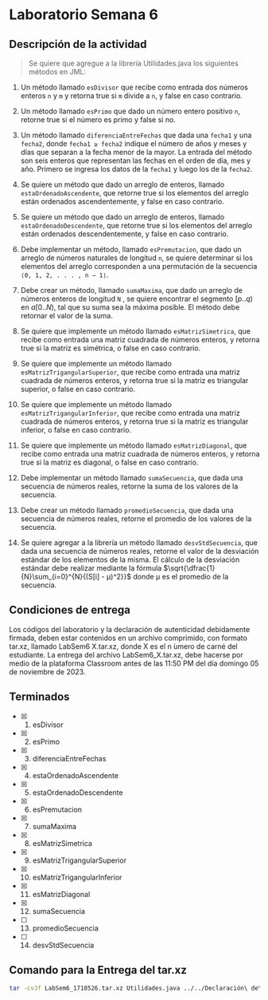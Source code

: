 # Laboratorio Semana 6

## Descripción de la actividad

> Se quiere que agregue a la librería Utilidades.java los siguientes métodos en JML:

1. Un método llamado `esDivisor` que recibe como entrada dos números enteros `n` y `m` y retorna true si `m` divide a `n`, y false en caso contrario.

2. Un método llamado `esPrimo` que dado un número entero positivo `n`, retorne true si el número es primo y false si no.

3. Un método llamado `diferenciaEntreFechas` que dada una `fecha1` y una `fecha2`, donde `fecha1 ≥ fecha2` indique el número de años y meses y días que separan a la fecha menor de la mayor. La entrada del método son seis enteros que representan las fechas en el orden de día, mes y año. Primero se ingresa los datos de la `fecha1` y luego los de la `fecha2`.

4. Se quiere un método que dado un arreglo de enteros, llamado `estaOrdenadoAscendente`, que retorne true si los elementos del arreglo están ordenados ascendentemente, y false en caso contrario.

5. Se quiere un método que dado un arreglo de enteros, llamado `estaOrdenadoDescendente`, que retorne true si los elementos del arreglo están ordenados descendentemente, y false en caso contrario.

6. Debe implementar un método, llamado `esPremutacion`, que dado un arreglo de números naturales de longitud `n`, se quiere determinar si los elementos del arreglo corresponden a una permutación de la secuencia `⟨0, 1, 2, . . . , n − 1⟩`.

7. Debe crear un método, llamado `sumaMaxima`, que dado un arreglo de números enteros de longitud `N` , se quiere encontrar el segmento $[p..q)$ en $a[0..N)$, tal que su suma sea la máxima posible. El método debe retornar el valor de la suma.

8. Se quiere que implemente un método llamado `esMatrizSimetrica`, que recibe como entrada una matriz cuadrada de números enteros, y retorna true si la matriz es simétrica, o false en caso contrario.

9. Se quiere que implemente un método llamado `esMatrizTrigangularSuperior`, que recibe como entrada una matriz cuadrada de números enteros, y retorna true si la matriz es triangular superior, o false en caso contrario.

10. Se quiere que implemente un método llamado `esMatrizTrigangularInferior`, que recibe como entrada una matriz cuadrada de números enteros, y retorna true si la matriz es triangular inferior, o false en caso contrario.

11. Se quiere que implemente un método llamado `esMatrizDiagonal`, que recibe como entrada una matriz cuadrada de números enteros, y retorna true si la matriz es diagonal, o false en caso contrario.

12. Debe implementar un método llamado `sumaSecuencia`, que dada una secuencia de números reales, retorne la suma de los valores de la secuencia.

13. Debe crear un método llamado `promedioSecuencia`, que dada una secuencia de números reales, retorne el promedio de los valores de la secuencia.

14. Se quiere agregar a la librería un método llamado `desvStdSecuencia`, que dada una secuencia de números reales, retorne el valor de la desviación estándar de los elementos de la misma. El cálculo de la desviación estándar debe realizar mediante la fórmula $\sqrt{\dfrac{1}{N}\sum_{i=0}^{N}{(S[i] - μ)^2}}$ donde μ es el promedio de la secuencia.

## Condiciones de entrega

Los códigos del laboratorio y la declaración de autenticidad debidamente firmada, deben estar contenidos en un archivo comprimido, con formato tar.xz, llamado LabSem6 X.tar.xz, donde X es el n ́umero de carné del estudiante. La entrega del archivo LabSem6_X.tar.xz, debe hacerse por medio de la plataforma Classroom antes de las 11:50 PM del día domingo
05 de noviembre de 2023.

## Terminados

- [x] 1. esDivisor
- [x] 2. esPrimo
- [x] 3. diferenciaEntreFechas
- [x] 4. estaOrdenadoAscendente
- [x] 5. estaOrdenadoDescendente
- [x] 6. esPremutacion
- [x] 7. sumaMaxima
- [x] 8. esMatrizSimetrica
- [x] 9. esMatrizTrigangularSuperior
- [x] 10. esMatrizTrigangularInferior
- [x] 11. esMatrizDiagonal
- [x] 12. sumaSecuencia
- [ ] 13. promedioSecuencia
- [ ] 14. desvStdSecuencia

## Comando para la Entrega del tar.xz

```bash
tar -cvJf LabSem6_1710526.tar.xz Utilidades.java ../../Declaración\ de\ Autenticidad\ \(Firmada\).pdf
```
